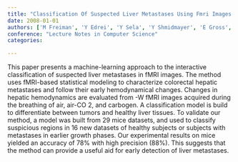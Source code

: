 ```yaml
---
title: "Classification Of Suspected Liver Metastases Using Fmri Images: A Machine Learning Approach"
date: 2008-01-01
authors: ['M Freiman', 'Y Edrei', 'Y Sela', 'Y Shmidmayer', 'E Gross', 'L Joskowicz', 'R Abramovitch']
conference: "Lecture Notes in Computer Science"
categories:

---
```

 This paper presents a machine-learning approach to the interactive classification of suspected liver metastases in fMRI images. The method uses fMRI-based statistical modeling to characterize colorectal hepatic metastases and follow their early hemodynamical changes. Changes in hepatic hemodynamics are evaluated from -W fMRI images acquired during the breathing of air, air-CO 2, and carbogen. A classification model is build to differentiate between tumors and healthy liver tissues. To validate our method, a model was built from 29 mice datasets, and used to classify suspicious regions in 16 new datasets of healthy subjects or subjects with metastases in earlier growth phases. Our experimental results on mice yielded an accuracy of 78% with high precision (88%). This suggests that the method can provide a useful aid for early detection of liver metastases.
        
